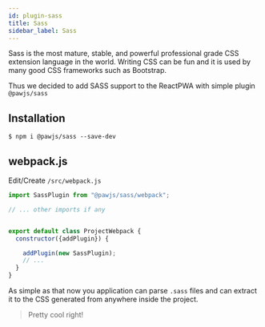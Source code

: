 ```yaml
---
id: plugin-sass
title: Sass
sidebar_label: Sass
---
```


Sass is the most mature, stable, and powerful professional grade CSS extension language in the world.
Writing CSS can be fun and it is used by many good CSS frameworks such as Bootstrap.

Thus we decided to add SASS support to the ReactPWA with simple plugin `@pawjs/sass` 


## Installation

```
$ npm i @pawjs/sass --save-dev
```

## webpack.js

Edit/Create `/src/webpack.js`

```javascript
import SassPlugin from "@pawjs/sass/webpack";

// ... other imports if any


export default class ProjectWebpack {
  constructor({addPlugin}) {

    addPlugin(new SassPlugin);
    // ...
  }
}
```

As simple as that now you application can  parse `.sass` files and can extract it to the CSS generated from anywhere inside the project.

> Pretty cool right! 

<script async src="//pagead2.googlesyndication.com/pagead/js/adsbygoogle.js"></script>
<ins class="adsbygoogle"
     style="display:block"
     data-ad-client="ca-pub-7586505628408924"
     data-ad-slot="5652642939"
     data-ad-format="auto"></ins>
<script>
(adsbygoogle = window.adsbygoogle || []).push({});
</script>
